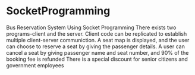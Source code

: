# SocketProgramming
Bus Reservation System Using Socket Programming
There exists two programs-client and the server.
Client code can be replicated to establish multiple client-server communiction.
A seat map is displayed, and the user can choose to reserve a seat by giving the passenger details.
A user can cancel a seat by giving passenger name and seat number, and 90% of the booking fee is refunded
There is a special discount for senior citizens and government employees
